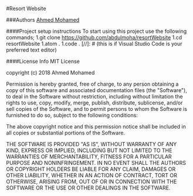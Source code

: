 #Resort Website


###Authors
[Ahmed Mohamed](https://github.com/abdulmoha)


####Project setup instructions
To start using this project use the following commands;
1.git clone https://github.com/abdulmoha/resortWebsite
1.cd resortWebsite
1.atom .
1.code . [//]: # (this is if Visual Studio Code is your preferred text editor)

####License Info
MIT License

copyright (c) 2018 Ahmed Mohamed

Permission is hereby granted, free of charge, to any person obtaining a copy of this software and associated documentation files (the "Software"), to deal in the Software without restriction, including without limitation the rights to use, copy, modify, merge, publish, distribute, sublicense, and/or sell copies of the Software, and to permit persons to whom the Software is furnished to do so, subject to the following conditions:

The above copyright notice and this permission notice shall be included in all copies or substantial portions of the Software.

THE SOFTWARE IS PROVIDED "AS IS", WITHOUT WARRANTY OF ANY KIND, EXPRESS OR IMPLIED, INCLUDING BUT NOT LIMITED TO THE WARRANTIES OF MERCHANTABILITY, FITNESS FOR A PARTICULAR PURPOSE AND NONINFRINGEMENT. IN NO EVENT SHALL THE AUTHORS OR COPYRIGHT HOLDERS BE LIABLE FOR ANY CLAIM, DAMAGES OR OTHER LIABILITY, WHETHER IN AN ACTION OF CONTRACT, TORT OR OTHERWISE, ARISING FROM, OUT OF OR IN CONNECTION WITH THE SOFTWARE OR THE USE OR OTHER DEALINGS IN THE SOFTWARE.
